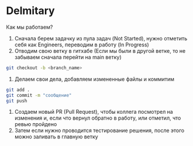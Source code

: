 # Delmitary
Как мы работаем?

1. Сначала берем задачку из пула задач (Not Started), нужно отметить себя как Engineers, переводим в работу (In Progress)
2. Отводим свою ветку в гитхабе (Если мы были в другой ветке, то не забываем сначала перейти на main ветку)

```bash
git checkout -b <branch_name>
```

1. Делаем свои дела, добавляем измененные файлы и коммитим

```bash
git add .
git commit -m "сообщение"
git push
```

1. Создаем новый PR (Pull Request), чтобы коллега посмотрел на изменения и, если что вернул обратно в работу, или отметил, что ревью пройдено
2. Затем если нужно проводится тестирование решения, после этого можно заливать в главную ветку
